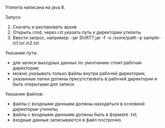 Утилита написана на java 8. 

Запуск:
1. Скачать и распаковать архив
2. Открыть cmd, через cd указать путь к директории утилиты
3. Ввести запрос, например: -jar ShiftTT.jar -f -o /some/path -p sample- in1.txt in2.txt

Указание пути:
- для записи выходных данных по умолчанию стоит рабочая директория;
- можно указывать только файлы внутри рабочей директории;
- указанные папки должны присутствовать в рабочей директории и быть открытыми для записи.

Указание файлов:
- файлы с входными данными должны находиться в основной директории утилиты;
- файлы с входными данными должны быть в формате .txt;
- входные данные записываются в файл построчно.
